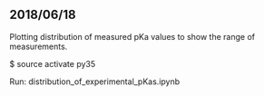 ## 2018/06/18
Plotting distribution of measured pKa values to show the range of measurements.

$ source activate py35

Run: distribution_of_experimental_pKas.ipynb
